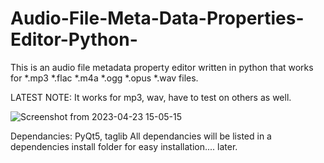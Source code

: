 # Audio-File-Meta-Data-Properties-Editor-Python-
This is an audio file metadata property editor written in python that works for *.mp3 *.flac *.m4a *.ogg *.opus *.wav files.

LATEST NOTE: It works for mp3, wav, have to test on others as well.

![Screenshot from 2023-04-23 15-05-15](https://user-images.githubusercontent.com/102178068/233868890-61f62201-a42c-4064-8b24-4d8ce5b954a3.jpg)

Dependancies: PyQt5, taglib
All dependancies will be listed in a dependencies install folder for easy installation.... later.
